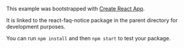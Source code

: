 This example was bootstrapped with [Create React App](https://github.com/facebook/create-react-app).

It is linked to the react-faq-notice package in the parent directory for development purposes.

You can run `npm install` and then `npm start` to test your package.
